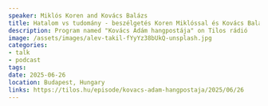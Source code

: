 ```yaml
---
speaker: Miklós Koren and Kovács Balázs
title: Hatalom vs tudomány - beszélgetés Koren Miklóssal és Kovács Balázzsal
description: Program named "Kovács Ádám hangpostája" on Tilos rádió
image: /assets/images/alev-takil-fYyYz38bUkQ-unsplash.jpg
categories:
- talk
- podcast
tags:
date: 2025-06-26
location: Budapest, Hungary
links: https://tilos.hu/episode/kovacs-adam-hangpostaja/2025/06/26
---
```

